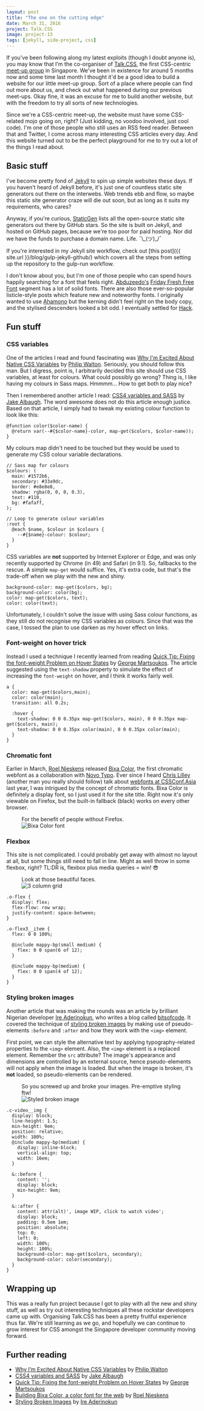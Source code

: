 ```yaml
---
layout: post
title: "The one on the cutting edge"
date: March 31, 2016
project: Talk.CSS
image: project-13
tags: [jekyll, side-project, css]
---
```

If you've been following along my latest exploits (though I doubt anyone is), you may know that I'm the co-organiser of [Talk.CSS](http://singaporecss.github.io), the first CSS-centric [meet-up group](http://www.meetup.com/SingaporeCSS/) in Singapore. We've been in existence for around 5 months now and some time last month I thought it'd be a good idea to build a website for our little meet-up group. Sort of a place where people can find out more about us, and check out what happened during our previous meet-ups. Okay fine, it was an excuse for me to build another website, but with the freedom to try all sorts of new technologies.

Since we're a CSS-centric meet-up, the website must have some CSS-related mojo going on, right? (Just kidding, no voodoo involved, just cool code). I'm one of those people who still uses an RSS feed reader. Between that and Twitter, I come across many interesting CSS articles every day. And this website turned out to be the perfect playground for me to try out a lot of the things I read about.

## Basic stuff

I've become pretty fond of [Jekyll](https://jekyllrb.com/) to spin up simple websites these days. If you haven't heard of Jekyll before, it's just one of countless static site generators out there on the interwebs. Web trends ebb and flow, so maybe this static site generator craze will die out soon, but as long as it suits my requirements, who cares? 

Anyway, if you're curious, [StaticGen](https://www.staticgen.com/) lists all the open-source static site generators out there by GitHub stars. So the site is built on Jekyll, and hosted on GitHub pages, because we're too poor for paid hosting. Nor did we have the funds to purchase a domain name. Life. <span class="kaomoji">¯\\\_(ツ)\_/¯</span> 

If you're interested in my Jekyll site workflow, check out [this post]({{ site.url }}/blog/gulp-jekyll-github/) which covers all the steps from setting up the repository to the gulp-run workflow.

I don't know about you, but I'm one of those people who can spend hours happily searching for a font that feels right. [Abduzeedo's](http://abduzeedo.com/) [Friday Fresh Free Font](http://abduzeedo.com/tags/ffff) segment has a lot of solid fonts. There are also those ever-so-popular listicle-style posts which feature new and noteworthy fonts. I originally wanted to use [Ahamono](https://www.behance.net/gallery/19532783/AhamonoMonospaced) but the kerning didn't feel right on the body copy, and the stylised descenders looked a bit odd. I eventually settled for [Hack](http://sourcefoundry.org/hack/).

## Fun stuff

### CSS variables

One of the articles I read and found fascinating was [Why I'm Excited About Native CSS Variables](http://philipwalton.com/articles/why-im-excited-about-native-css-variables/) by [Philip Walton](https://twitter.com/philwalton). Seriously, you should follow this man. But I digress, point is, I arbitrarily decided this site should use CSS variables, at least for colours. What could possibly go wrong? Thing is, I like having my colours in Sass maps. Hmmmm... How to get both to play nice?

Then I remembered another article I read: [CSS4 variables and SASS](http://codepen.io/jakealbaugh/post/css4-variables-and-sass) by [Jake Albaugh](https://twitter.com/jake_albaugh). The word awesome does not do this article enough justice. Based on that article, I simply had to tweak my existing colour function to look like this:
<pre><code class="language-scss">@function color($color-name) {
  @return var(--#{$color-name}-color, map-get($colors, $color-name));
}</code></pre>

My colours map didn't need to be touched but they would be used to generate my CSS colour variable declarations.

<pre><code class="language-scss">// Sass map for colours
$colours: (
  main: #1572b6,
  secondary: #33a9dc,
  border: #e8e8e8,
  shadow: rgba(0, 0, 0, 0.3),
  text: #110,
  bg: #fafaff,
);

// Loop to generate colour variables
:root {
  @each $name, $colour in $colours {
    --#{$name}-colour: $colour;
  }
}</code></pre>

CSS variables are **not** supported by Internet Explorer or Edge, and was only recently supported by Chrome (in 49) and Safari (in 9.1). So, fallbacks to the rescue. A simple `map-get` would suffice. Yes, it's extra code, but that's the trade-off when we play with the new and shiny.
<pre><code class="language-scss">background-color: map-get($colors, bg);
background-color: color(bg);
color: map-get($colors, text);
color: color(text);</code></pre>


Unfortunately, I couldn't solve the issue with using Sass colour functions, as they still do not recognise my CSS variables as colours. Since that was the case, I tossed the plan to use darken as my hover effect on links. 

### Font-weight on hover trick

Instead I used a technique I recently learned from reading [Quick Tip: Fixing the font-weight Problem on Hover States](http://www.sitepoint.com/quick-tip-fixing-font-weight-problem-hover-states/) by [George Martsoukos](http://georgemartsoukos.com/). The article suggested using the `text-shadow` property to simulate the effect of increasing the `font-weight` on hover, and I think it works fairly well.

<pre><code class="language-scss">a {
  color: map-get($colors,main);
  color: color(main);
  transition: all 0.2s;

  :hover {
    text-shadow: 0 0 0.35px map-get($colors, main), 0 0 0.35px map-get($colors, main);
    text-shadow: 0 0 0.35px color(main), 0 0 0.35px color(main);
  }
}</code></pre>

### Chromatic font

Earlier in March, [Roel Nieskens](https://twitter.com/pixelambacht) released [Bixa Color](https://bixacolor.com/), the first chromatic webfont as a collaboration with [Novo Typo](http://www.novotypo.nl/). Ever since I heard [Chris Lilley](https://twitter.com/svgeesus) (another man you really should follow) talk about [webfonts at CSSConf.Asia](https://www.youtube.com/watch?v=Mho5DIT6MWM) last year, I was intrigued by the concept of chromatic fonts. Bixa Color is definitely a display font, so I just used it for the site title. Right now it's only viewable on Firefox, but the built-in fallback (black) works on every other browser.
<figure>
    <figcaption>For the benefit of people without Firefox.</figcaption>
    <img src="{{ site.url }}/images/posts/talk-css/bixa.jpg" srcset="{{ site.url }}/images/posts/talk-css/bixa@2x.jpg 2x" alt="Bixa Color font"/>
</figure>

### Flexbox

This site is not complicated. I could probably get away with almost no layout at all, but some things still need to fall in line. Might as well throw in some flexbox, right? TL:DR is, flexbox plus media queries = win! <span class="emoji" role="img" tabindex="0" aria-label="smiling face with sunglasses">&#x1F60E;</span>

<figure>
    <figcaption>Look at those beautiful faces.</figcaption>
    <img src="{{ site.url }}/images/posts/talk-css/flexbox.jpg" srcset="{{ site.url }}/images/posts/talk-css/flexbox@2x.jpg 2x" alt="3 column grid"/>
</figure>

<pre><code class="language-scss">.o-flex {
  display: flex;
  flex-flow: row wrap;
  justify-content: space-between;
}

.o-flex3__item {
  flex: 0 0 100%;

  @include mappy-bp(small medium) {
    flex: 0 0 span(6 of 12);
  }

  @include mappy-bp(medium) {
    flex: 0 0 span(4 of 12);
  }
}</code></pre>

### Styling broken images

Another article that was making the rounds was an article by brilliant Nigerian developer [Ire Aderinokun](https://twitter.com/ireaderinokun), who writes a blog called [bitsofcode](http://bitsofco.de/). It covered the technique of [styling broken images](http://bitsofco.de/styling-broken-images/) by making use of pseudo-elements `:before` and `:after` and how they work with the `<img>` element. 

First point, we can style the alternative text by applying typography-related properties to the `<img>` element. Also, the `<img>` element is a replaced element. Remember the `src` attribute? The image's appearance and dimensions are controlled by an external source, hence pseudo-elements will not apply when the image is loaded. But when the image is broken, it's **not** loaded, so pseudo-elements can be rendered.

<figure>
    <figcaption>So you screwed up and broke your images. Pre-emptive styling ftw!</figcaption>
    <img src="{{ site.url }}/images/posts/talk-css/broken-image.jpg" srcset="{{ site.url }}/images/posts/talk-css/broken-image@2x.jpg 2x" alt="Styled broken image"/>
</figure>

<pre><code class="language-scss">.c-video__img {
  display: block;
  line-height: 1.5;
  min-height: 9em;
  position: relative;
  width: 100%;
  @include mappy-bp(medium) {
    display: inline-block;
    vertical-align: top;
    width: 16em;
  }

  &::before {
    content: '';
    display: block;
    min-height: 9em;
  }

  &::after {
    content: attr(alt)', image WIP, click to watch video';
    display: block;
    padding: 0.5em 1em;
    position: absolute;
    top: 0;
    left: 0;
    width: 100%;
    height: 100%;
    background-color: map-get($colors, secondary);
    background-color: color(secondary);
  }
}</code></pre>

## Wrapping up

This was a really fun project because I got to play with all the new and shiny stuff, as well as try out interesting techniques all these rockstar developers came up with. Organising Talk.CSS has been a pretty fruitful experience thus far. We're still learning as we go, and hopefully we can continue to grow interest for CSS amongst the Singapore developer community moving forward.

## Further reading

<ul>
  <li class="no-margin"><a href="http://philipwalton.com/articles/why-im-excited-about-native-css-variables/">Why I’m Excited About Native CSS Variables</a> by <a href="https://twitter.com/philwalton">Philip Walton</a></li>
  <li class="no-margin"><a href="http://codepen.io/jakealbaugh/post/css4-variables-and-sass">CSS4 variables and SASS</a> by <a href="https://twitter.com/jake_albaugh">Jake Albaugh</a></li>
  <li class="no-margin"><a href="http://www.sitepoint.com/quick-tip-fixing-font-weight-problem-hover-states/">Quick Tip: Fixing the font-weight Problem on Hover States</a> by <a href="http://georgemartsoukos.com/">George Martsoukos</a></li>
  <li class="no-margin"><a href="https://pixelambacht.nl/2016/building-bixa-color/">Building Bixa Color, a color font for the web</a> by <a href="https://twitter.com/pixelambacht">Roel Nieskens</a></li>
  <li><a href="http://bitsofco.de/styling-broken-images/">Styling Broken Images</a> by <a href="https://twitter.com/ireaderinokun">Ire Aderinokun</a></li>
</ul>
